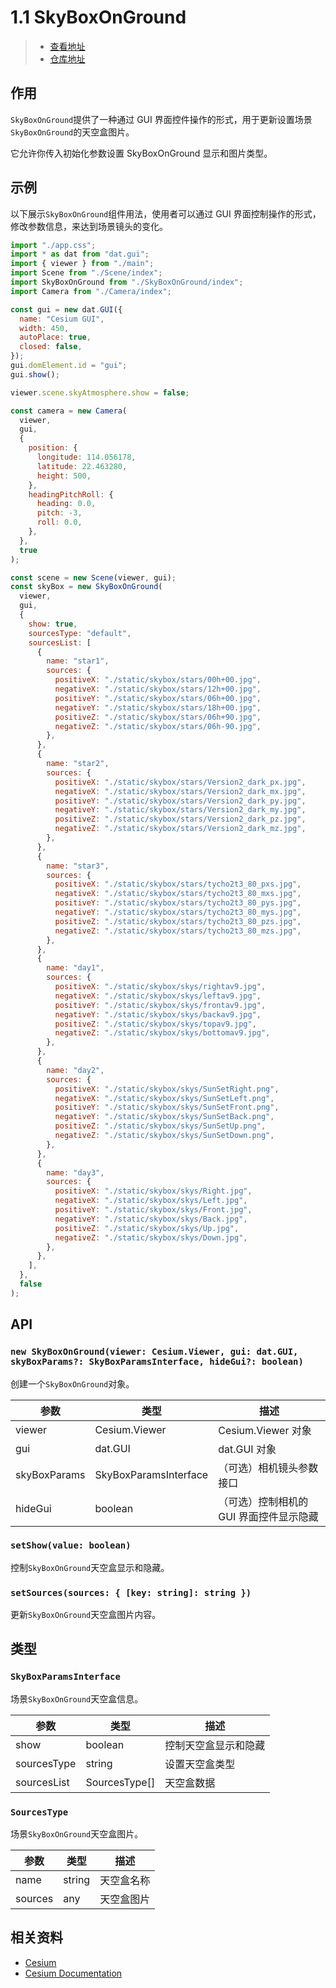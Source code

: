# 1.1 SkyBoxOnGround

> - [查看地址](https://cesium-sky-box-on-ground.vercel.app/)
> - [仓库地址](https://github.com/WaterSeeding/CesiumSkyBoxOnGround)

## 作用

`SkyBoxOnGround`提供了一种通过 GUI 界面控件操作的形式，用于更新设置场景`SkyBoxOnGround`的天空盒图片。

它允许你传入初始化参数设置 SkyBoxOnGround 显示和图片类型。

## 示例

以下展示`SkyBoxOnGround`组件用法，使用者可以通过 GUI 界面控制操作的形式，修改参数信息，来达到场景镜头的变化。

```jsx
import "./app.css";
import * as dat from "dat.gui";
import { viewer } from "./main";
import Scene from "./Scene/index";
import SkyBoxOnGround from "./SkyBoxOnGround/index";
import Camera from "./Camera/index";

const gui = new dat.GUI({
  name: "Cesium GUI",
  width: 450,
  autoPlace: true,
  closed: false,
});
gui.domElement.id = "gui";
gui.show();

viewer.scene.skyAtmosphere.show = false;

const camera = new Camera(
  viewer,
  gui,
  {
    position: {
      longitude: 114.056178,
      latitude: 22.463280,
      height: 500,
    },
    headingPitchRoll: {
      heading: 0.0,
      pitch: -3,
      roll: 0.0,
    },
  },
  true
);

const scene = new Scene(viewer, gui);
const skyBox = new SkyBoxOnGround(
  viewer,
  gui,
  {
    show: true,
    sourcesType: "default",
    sourcesList: [
      {
        name: "star1",
        sources: {
          positiveX: "./static/skybox/stars/00h+00.jpg",
          negativeX: "./static/skybox/stars/12h+00.jpg",
          positiveY: "./static/skybox/stars/06h+00.jpg",
          negativeY: "./static/skybox/stars/18h+00.jpg",
          positiveZ: "./static/skybox/stars/06h+90.jpg",
          negativeZ: "./static/skybox/stars/06h-90.jpg",
        },
      },
      {
        name: "star2",
        sources: {
          positiveX: "./static/skybox/stars/Version2_dark_px.jpg",
          negativeX: "./static/skybox/stars/Version2_dark_mx.jpg",
          positiveY: "./static/skybox/stars/Version2_dark_py.jpg",
          negativeY: "./static/skybox/stars/Version2_dark_my.jpg",
          positiveZ: "./static/skybox/stars/Version2_dark_pz.jpg",
          negativeZ: "./static/skybox/stars/Version2_dark_mz.jpg",
        },
      },
      {
        name: "star3",
        sources: {
          positiveX: "./static/skybox/stars/tycho2t3_80_pxs.jpg",
          negativeX: "./static/skybox/stars/tycho2t3_80_mxs.jpg",
          positiveY: "./static/skybox/stars/tycho2t3_80_pys.jpg",
          negativeY: "./static/skybox/stars/tycho2t3_80_mys.jpg",
          positiveZ: "./static/skybox/stars/tycho2t3_80_pzs.jpg",
          negativeZ: "./static/skybox/stars/tycho2t3_80_mzs.jpg",
        },
      },
      {
        name: "day1",
        sources: {
          positiveX: "./static/skybox/skys/rightav9.jpg",
          negativeX: "./static/skybox/skys/leftav9.jpg",
          positiveY: "./static/skybox/skys/frontav9.jpg",
          negativeY: "./static/skybox/skys/backav9.jpg",
          positiveZ: "./static/skybox/skys/topav9.jpg",
          negativeZ: "./static/skybox/skys/bottomav9.jpg",
        },
      },
      {
        name: "day2",
        sources: {
          positiveX: "./static/skybox/skys/SunSetRight.png",
          negativeX: "./static/skybox/skys/SunSetLeft.png",
          positiveY: "./static/skybox/skys/SunSetFront.png",
          negativeY: "./static/skybox/skys/SunSetBack.png",
          positiveZ: "./static/skybox/skys/SunSetUp.png",
          negativeZ: "./static/skybox/skys/SunSetDown.png",
        },
      },
      {
        name: "day3",
        sources: {
          positiveX: "./static/skybox/skys/Right.jpg",
          negativeX: "./static/skybox/skys/Left.jpg",
          positiveY: "./static/skybox/skys/Front.jpg",
          negativeY: "./static/skybox/skys/Back.jpg",
          positiveZ: "./static/skybox/skys/Up.jpg",
          negativeZ: "./static/skybox/skys/Down.jpg",
        },
      },
    ],
  },
  false
);

```

## API

### `new SkyBoxOnGround(viewer: Cesium.Viewer, gui: dat.GUI, skyBoxParams?: SkyBoxParamsInterface, hideGui?: boolean)`

创建一个`SkyBoxOnGround`对象。

| 参数         | 类型                  | 描述                                    |
| ------------ | --------------------- | --------------------------------------- |
| viewer       | Cesium.Viewer         | Cesium.Viewer 对象                      |
| gui          | dat.GUI               | dat.GUI 对象                            |
| skyBoxParams | SkyBoxParamsInterface | （可选）相机镜头参数接口                |
| hideGui      | boolean               | （可选）控制相机的 GUI 界面控件显示隐藏 |

### `setShow(value: boolean)`

控制`SkyBoxOnGround`天空盒显示和隐藏。

### `setSources(sources: { [key: string]: string })`

更新`SkyBoxOnGround`天空盒图片内容。

## 类型

### `SkyBoxParamsInterface`

场景`SkyBoxOnGround`天空盒信息。

| 参数        | 类型          | 描述                 |
| ----------- | ------------- | -------------------- |
| show        | boolean       | 控制天空盒显示和隐藏 |
| sourcesType | string        | 设置天空盒类型       |
| sourcesList | SourcesType[] | 天空盒数据           |

### `SourcesType`

场景`SkyBoxOnGround`天空盒图片。

| 参数    | 类型   | 描述       |
| ------- | ------ | ---------- |
| name    | string | 天空盒名称 |
| sources | any    | 天空盒图片 |

## 相关资料

- [Cesium](https://cesium.com/)
- [Cesium Documentation](https://cesium.com/docs/)
